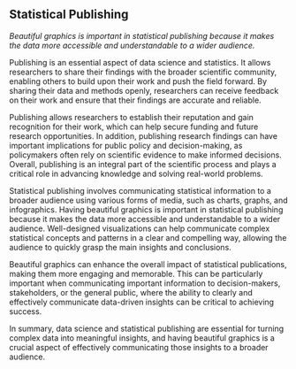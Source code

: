 
## Statistical Publishing

_Beautiful graphics is important in statistical publishing because it makes the data more accessible and understandable to a wider audience._

Publishing is an essential aspect of data science and statistics. It allows researchers to share their findings with the broader scientific community, enabling others to build upon their work and push the field forward. By sharing their data and methods openly, researchers can receive feedback on their work and ensure that their findings are accurate and reliable.

Publishing allows researchers to establish their reputation and gain recognition for their work, which can help secure funding and future research opportunities. In addition, publishing research findings can have important implications for public policy and decision-making, as policymakers often rely on scientific evidence to make informed decisions. Overall, publishing is an integral part of the scientific process and plays a critical role in advancing knowledge and solving real-world problems.

Statistical publishing involves communicating statistical information to a broader audience using various forms of media, such as charts, graphs, and infographics. Having beautiful graphics is important in statistical publishing because it makes the data more accessible and understandable to a wider audience. Well-designed visualizations can help communicate complex statistical concepts and patterns in a clear and compelling way, allowing the audience to quickly grasp the main insights and conclusions.

Beautiful graphics can enhance the overall impact of statistical publications, making them more engaging and memorable. This can be particularly important when communicating important information to decision-makers, stakeholders, or the general public, where the ability to clearly and effectively communicate data-driven insights can be critical to achieving success.

In summary, data science and statistical publishing are essential for turning complex data into meaningful insights, and having beautiful graphics is a crucial aspect of effectively communicating those insights to a broader audience.